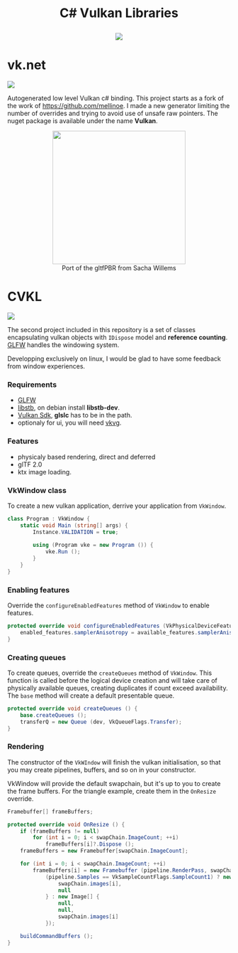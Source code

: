 <h1 align="center">
  C# Vulkan Libraries
  <br>  
<p align="center">
  <a href="https://www.paypal.me/GrandTetraSoftware">
    <img src="https://img.shields.io/badge/Donate-PayPal-green.svg">
  </a>
</p>
</h1>

# vk.net
<a href="https://www.nuget.org/packages/Vulkan"><img src="https://buildstats.info/nuget/Vulkan"></a>

Autogenerated low level Vulkan c# binding. This project starts as a fork of the work of https://github.com/mellinoe. I made a new generator limiting the number of overrides and trying to avoid use of unsafe raw pointers.
The nuget package is available under the name **Vulkan**.
<p align="center">
  <a href="https://github.com/jpbruyere/vk.net/blob/master/samples/pbr/screenshot.png">
    <kbd><img src="https://github.com/jpbruyere/vk.net/blob/master/samples/pbr/screenshot.png" height="300"></kbd>
  </a>
   <br>Port of the gltfPBR from Sacha Willems</br>
</p>

# CVKL
<a href="https://www.nuget.org/packages/CVKL"><img src="https://buildstats.info/nuget/CVKL"></a>

The second project included in this repository is a set of classes encapsulating vulkan objects with `IDispose` model and **reference counting**. [GLFW](https://www.glfw.org/)  handles the windowing system.

Developping exclusively on linux, I would be glad to have some feedback from window experiences.

### Requirements
- [GLFW](https://www.glfw.org/)
- [libstb](https://github.com/nothings/stb), on debian install **libstb-dev**.
- [Vulkan Sdk](https://www.lunarg.com/vulkan-sdk/), **glslc** has to be in the path.
- optionaly for ui, you will need [vkvg](https://github.com/jpbruyere/vkvg).

### Features

- physicaly based rendering, direct and deferred
- glTF 2.0
- ktx image loading.

### VkWindow class

To create a new vulkan application, derrive your application from `VkWindow`.

```csharp
class Program : VkWindow {
	static void Main (string[] args) {
		Instance.VALIDATION = true;
		
		using (Program vke = new Program ()) {
			vke.Run ();
		}
	}
}
```
### Enabling features

Override the `configureEnabledFeatures` method of `VkWindow` to enable features.
```csharp
protected override void configureEnabledFeatures (VkPhysicalDeviceFeatures available_features, ref VkPhysicalDeviceFeatures enabled_features) {
	enabled_features.samplerAnisotropy = available_features.samplerAnisotropy;
}
```
### Creating queues

To create queues, override the `createQueues` method of `VkWindow`. This function is called before the logical device creation and will take care of physically available queues, creating duplicates if count exceed availability. The `base` method will create a default presentable queue.

```csharp
protected override void createQueues () {
	base.createQueues ();
	transferQ = new Queue (dev, VkQueueFlags.Transfer);
}
```
### Rendering

The constructor of the `VkWIndow` will finish the vulkan initialisation, so that you may create pipelines, buffers, and so on in your constructor.

VkWindow will provide the default swapchain, but it's up to you to create the frame buffers. For the triangle example, create them in the `OnResize` override.
```csharp
Framebuffer[] frameBuffers;

protected override void OnResize () {
	if (frameBuffers != null)
		for (int i = 0; i < swapChain.ImageCount; ++i)
			frameBuffers[i]?.Dispose ();
	frameBuffers = new Framebuffer[swapChain.ImageCount];

	for (int i = 0; i < swapChain.ImageCount; ++i) 
		frameBuffers[i] = new Framebuffer (pipeline.RenderPass, swapChain.Width, swapChain.Height,
			(pipeline.Samples == VkSampleCountFlags.SampleCount1) ? new Image[] {
				swapChain.images[i],
				null
			} : new Image[] {
				null,
				null,
				swapChain.images[i]
			});

	buildCommandBuffers ();
}
```

